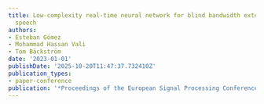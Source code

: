 ```yaml
---
title: Low-complexity real-time neural network for blind bandwidth extension of wideband
  speech
authors:
- Esteban Gómez
- Mohammad Hassan Vali
- Tom Bäckström
date: '2023-01-01'
publishDate: '2025-10-20T11:47:37.732410Z'
publication_types:
- paper-conference
publication: '*Proceedings of the European Signal Processing Conference (EUSIPCO)*'
---
```

